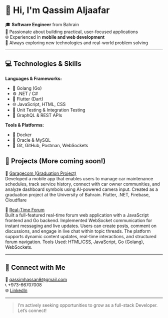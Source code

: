 
# 👋 Hi, I'm Qassim Aljaafar

🎓 **Software Engineer** from Bahrain  
💼 Passionate about building practical, user-focused applications  
🌐 Experienced in **mobile and web development**  
🚀 Always exploring new technologies and real-world problem solving  

---

## 💻 Technologies & Skills

**Languages & Frameworks:**  
- 🦫 Golang (Go)
- ⚙️ .NET / C#
- 📱 Flutter (Dart)
- 🌐 JavaScript, HTML, CSS
- 🧪 Unit Testing & Integration Testing
- 🔗 GraphQL & REST APIs

**Tools & Platforms:**  
- 🐳 Docker
- 💾 Oracle & MySQL
- 🔧 Git, GitHub, Postman, WebSockets


## 📂 Projects (More coming soon!)

🚗 [Garagecom (Graduation Project)](https://github.com/alqassmiii)  
Developed a mobile app that enables users to manage car maintenance schedules, track service history, connect with car owner communities, and analyze dashboard symbols using AI-powered camera input. Created as a graduation project at the University of Bahrain.
Flutter, .NET, Firebase, Cloudflare

💬 [Real-Time Forum]([(https://github.com/alqassmiii/real-time-forum)](https://github.com/alqassmiii/real-time-forum))  
Built a full-featured real-time forum web application with a JavaScript frontend and Go backend.
Implemented WebSocket communication for instant messaging and live updates. Users can create posts, comment on discussions, and engage in live chat within topic threads. The platform supports dynamic content updates, real-time interactions, and structured forum navigation.
Tools Used: HTML/CSS, JavaScript, Go (Golang), WebSockets.






---

## 🔗 Connect with Me

📧 qassimhassan9@gmail.com  
📞 +973-66707008  
🌐 [LinkedIn](https://www.linkedin.com/in/qassim-aljaffer)  


---

> I'm actively seeking opportunities to grow as a full-stack Developer. Let’s connect!
